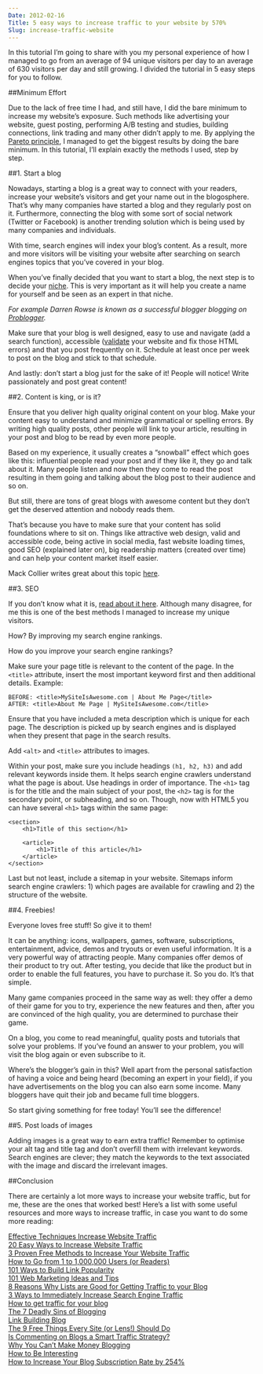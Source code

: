 ```yaml
---
Date: 2012-02-16
Title: 5 easy ways to increase traffic to your website by 570%
Slug: increase-traffic-website
---
```


In this tutorial I’m going to share with you my personal experience of how I managed to go from an average of 94 unique visitors per day to an average of 630 visitors per day and still growing. I divided the tutorial in 5 easy steps for you to follow.

##Minimum Effort

Due to the lack of free time I had, and still have, I did the bare minimum to increase my website’s exposure. Such methods like advertising your website, guest posting, performing A/B testing and studies, building connections, link trading and many other didn’t apply to me. By applying the [Pareto principle](http://en.wikipedia.org/wiki/Pareto_principle "Pareto Principle on Wikipedia"), I managed to get the biggest results by doing the bare minimum. In this tutorial, I’ll explain exactly the methods I used, step by step.

##1. Start a blog

Nowadays, starting a blog is a great way to connect with your readers, increase your website’s visitors and get your name out in the blogosphere. That’s why many companies have started a blog and they regularly post on it. Furthermore, connecting the blog with some sort of social network (Twitter or Facebook) is another trending solution which is being used by many companies and individuals.

With time, search engines will index your blog’s content. As a result, more and more visitors will be visiting your website after searching on search engines topics that you’ve covered in your blog.

When you’ve finally decided that you want to start a blog, the next step is to decide your [niche](http://en.wikipedia.org/wiki/Niche_market "Niche on Wikipedia"). This is very important as it will help you create a name for yourself and be seen as an expert in that niche.

_For example Darren Rowse is known as a successful blogger blogging on [Problogger](http://www.problogger.net/ "Problogger")._

Make sure that your blog is well designed, easy to use and navigate (add a search function), accessible ([validate](http://validator.w3.org/ "Validator") your website and fix those HTML errors) and that you post frequently on it. Schedule at least once per week to post on the blog and stick to that schedule.

And lastly: don’t start a blog just for the sake of it! People will notice! Write passionately and post great content!

##2. Content is king, or is it?

Ensure that you deliver high quality original content on your blog. Make your content easy to understand and minimize grammatical or spelling errors. By writing high quality posts, other people will link to your article, resulting in your post and blog to be read by even more people.

Based on my experience, it usually creates a “snowball” effect which goes like this: influential people read your post and if they like it, they go and talk about it. Many people listen and now then they come to read the post resulting in them going and talking about the blog post to their audience and so on.

But still, there are tons of great blogs with awesome content but they don’t get the deserved attention and nobody reads them.

That’s because you have to make sure that your content has solid foundations where to sit on. Things like attractive web design, valid and accessible code, being active in social media, fast website loading times, good SEO (explained later on), big readership matters (created over time) and can help your content market itself easier.

Mack Collier writes great about this topic [here](http://moblogsmoproblems.blogspot.com/2009/06/idea-that-content-is-king-in-blogging.html "Content is King on Blogging").

##3. SEO

If you don’t know what it is, [read about it here](http://en.wikipedia.org/wiki/Search_engine_optimization "SEO Definition").  Although many disagree, for me this is one of the best methods I managed to increase my unique visitors.

How? By improving my search engine rankings.

How do you improve your search engine rankings?

Make sure your page title is relevant to the content of the page. In the `<title>` attribute, insert the most important keyword first and then additional details. Example:

	BEFORE: <title>MySiteIsAwesome.com | About Me Page</title>
	AFTER: <title>About Me Page | MySiteIsAwesome.com</title>

Ensure that you have included a meta description which is unique for each page. The description is picked up by search engines and is displayed when they present that page in the search results.

Add `<alt>` and `<title>` attributes to images.

Within your post, make sure you include headings `(h1, h2, h3)` and add relevant keywords inside them. It helps search engine crawlers understand what the page is about. Use headings in order of importance. The `<h1>` tag is for the title and the main subject of your post, the `<h2>` tag is for the secondary point, or subheading, and so on. Though, now with HTML5 you can have several `<h1>` tags within the same page:

	<section>
		<h1>Title of this section</h1>

		<article>
			<h1>Title of this article</h1>
		</article>
	</section>

Last but not least, include a sitemap in your website. Sitemaps inform search engine crawlers: 1) which pages are available for crawling and 2) the structure of the website.

##4. Freebies!

Everyone loves free stuff! So give it to them!

It can be anything: icons, wallpapers, games, software, subscriptions, entertainment, advice, demos and tryouts or even useful information. It is a very powerful way of attracting people. Many companies offer demos of their product to try out. After testing, you decide that like the product but in order to enable the full features, you have to purchase it. So you do. It’s that simple.

Many game companies proceed in the same way as well: they offer a demo of their game for you to try, experience the new features and then, after you are convinced of the high quality, you are determined to purchase their game.

On a blog, you come to read meaningful, quality posts and tutorials that solve your problems. If you’ve found an answer to your problem, you will visit the blog again or even subscribe to it.

Where’s the blogger’s gain in this? Well apart from the personal satisfaction of having a voice and being heard (becoming an expert in your field), if you have advertisements on the blog you can also earn some income. Many bloggers have quit their job and became full time bloggers.

So start giving something for free today! You’ll see the difference!

##5. Post loads of images

Adding images is a great way to earn extra traffic! Remember to optimise your alt tag and title tag and don’t overfill them with irrelevant keywords. Search engines are clever; they match the keywords to the text associated with the image and discard the irrelevant images.

##Conclusion

There are certainly a lot more ways to increase your website traffic, but for me, these are the ones that worked best! Here’s a list with some useful resources and more ways to increase traffic, in case you want to do some more reading:

[Effective Techniques Increase Website Traffic][1]  
[20 Easy Ways to Increase Website Traffic ][2]  
[3 Proven Free Methods to Increase Your Website Traffic][3]  
[How to Go from 1 to 1,000,000 Users (or Readers)][4]  
[101 Ways to Build Link Popularity][5]  
[101 Web Marketing Ideas and Tips ][6]  
[8 Reasons Why Lists are Good for Getting Traffic to your Blog][7]  
[3 Ways to Immediately Increase Search Engine Traffic][8]  
[How to get traffic for your blog][9]  
[The 7 Deadly Sins of Blogging][10]  
[Link Building Blog][11]  
[The 9 Free Things Every Site (or Lens!) Should Do][12]  
[Is Commenting on Blogs a Smart Traffic Strategy?][13]  
[Why You Can’t Make Money Blogging][14]  
[How to Be Interesting][15]  
[How to Increase Your Blog Subscription Rate by 254%][16]

 [1]: http://www.buzzle.com/articles/effective-techniques-increase-website-traffic.html
 [2]: http://www.honeytechblog.com/20-easy-ways-to-increase-website-traffic/
 [3]: http://www.freeinstanttraffic.com/blog/3-proven-free-methods-to-increase-your-website-traffic.html
 [4]: http://www.problogger.net/archives/2009/10/12/how-to-go-from-1-to-1000000-users-or-readers/
 [5]: http://www.seobook.com/archives/001792.shtml
 [6]: http://www.seopedia.org/internet-marketing-and-seo/101-web-marketing-ideas-and-tips/
 [7]: http://www.problogger.net/archives/2005/09/15/8-reasons-why-lists-are-good-for-getting-traffic-to-your-blog/
 [8]: http://performancing.com/3_ways_to_immediately_increase_search_engine_traffic/
 [9]: http://sethgodin.typepad.com/seths_blog/2006/06/how_to_get_traf.html
 [10]: http://www.copyblogger.com/blogging-sins/
 [11]: http://www.linkbuildingblog.com/
 [12]: http://www.squidoo.com/topfreethings
 [13]: http://www.copyblogger.com/blog-comment-traffic/
 [14]: http://www.copyblogger.com/no-money-blogging/
 [15]: http://www.copyblogger.com/how-to-be-interesting/
 [16]: http://www.copyblogger.com/increase-blog-subscribers/